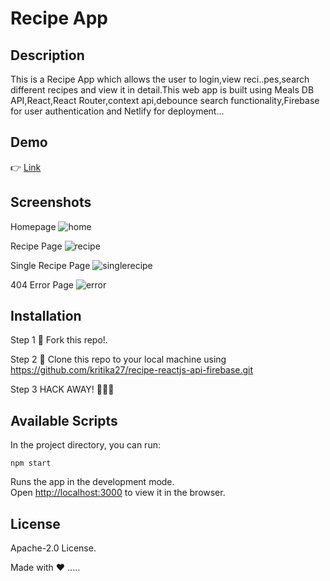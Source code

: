 # Recipe App

## Description

This is a Recipe App which allows the user to login,view reci..pes,search different recipes and view it in detail.This web app is built using Meals DB API,React,React Router,context api,debounce search functionality,Firebase for user authentication and Netlify for deployment...

## Demo

👉 [Link](https://hopeful-elion-e7c915.netlify.app/)

## Screenshots

Homepage
![home](https://user-images.githubusercontent.com/4997491/116839661-cfb24680-abf0-11eb-919e-16c684700a89.JPG)

Recipe Page
![recipe](https://user-images.githubusercontent.com/4997491/116839725-05572f80-abf1-11eb-90fd-a6124ca652f8.JPG)

Single Recipe Page
![singlerecipe](https://user-images.githubusercontent.com/4997491/116840015-fb81fc00-abf1-11eb-8128-2aa45dbbd661.JPG)

404 Error Page
![error](https://user-images.githubusercontent.com/4997491/116839716-fe302180-abf0-11eb-9ea8-d8ec9867426a.JPG)

## Installation

Step 1
🍴 Fork this repo!.

Step 2
👯 Clone this repo to your local machine using https://github.com/kritika27/recipe-reactjs-api-firebase.git

Step 3
HACK AWAY! 🔨🔨🔨

## Available Scripts

In the project directory, you can run:

`npm start`

Runs the app in the development mode.<br />
Open [http://localhost:3000](http://localhost:3000) to view it in the browser.

## License

Apache-2.0 License.

Made with ❤
.....
